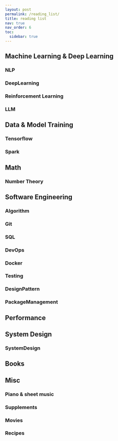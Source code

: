 ```yaml
---
layout: post
permalink: /reading_list/
title: reading list
nav: true
nav_order: 6
toc:
  sidebar: true
---
```


## Machine Learning & Deep Learning
### NLP
### DeepLearning
### Reinforcement Learning 
### LLM 


## Data & Model Training
### Tensorflow
### Spark


## Math
### Number Theory 

## Software Engineering 
### Algorithm
### Git
### SQL    
### DevOps
### Docker
### Testing
### DesignPattern
### PackageManagement

## Performance 

## System Design 
### SystemDesign

## Books 

## Misc
### Piano & sheet music 
### Supplements 
### Movies 
### Recipes  

